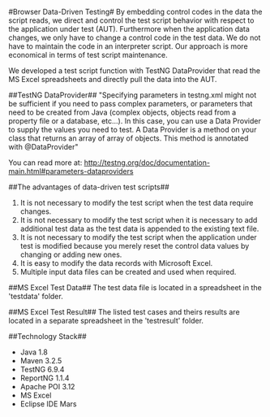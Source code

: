 #Browser Data-Driven Testing#
By embedding control codes in the data the script reads, we direct and control the test script behavior with respect to the application under test (AUT). Furthermore when the application data changes, we only have to change a control code in the test data. We do not have to maintain the code in an interpreter script. Our approach is more economical in terms of test script maintenance.

We developed a test script function with TestNG DataProvider that read the MS Excel spreadsheets and directly pull the data into the AUT.

##TestNG DataProvider##
"Specifying parameters in testng.xml might not be sufficient if you need to pass complex parameters, or parameters that need to be created from Java (complex objects, objects read from a property file or a database, etc...). In this case, you can use a Data Provider to supply the values you need to test.  A Data Provider is a method on your class that returns an array of array of objects.  This method is annotated with @DataProvider"

You can read more at: http://testng.org/doc/documentation-main.html#parameters-dataproviders

##The advantages of data-driven test scripts##
1.	It is not necessary to modify the test script when the test data require changes.
2.	It is not necessary to modify the test script when it is necessary to add additional test data as the test data is appended to the existing text file.
3.	It is not necessary to modify the test script when the application under test is modified because you merely reset the control data values by changing or adding new ones.
4.	It is easy to modify the data records with Microsoft Excel.
5.	Multiple input data files can be created and used when required.

##MS Excel Test Data##
The test data file is located in a spreadsheet in the 'testdata' folder.

##MS Excel Test Result##
The listed test cases and theirs results are located in a separate spreadsheet in the 'testresult' folder.

##Technology Stack##
-	Java 1.8
-	Maven 3.2.5
-	TestNG 6.9.4
-	ReportNG 1.1.4
-	Apache POI 3.12
-	MS Excel
-	Eclipse IDE Mars
